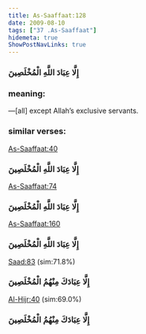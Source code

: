 ```yaml
---
title: As-Saaffaat:128
date: 2009-08-10
tags: ["37 .As-Saaffaat"]
hidemeta: true 
ShowPostNavLinks: true 
---
```

### إِلَّا عِبَادَ اللَّهِ الْمُخْلَصِينَ
### meaning: 
—[all] except Allah’s exclusive servants.
### similar verses: 

[As-Saaffaat:40](/37/40)

### إِلَّا عِبَادَ اللَّهِ الْمُخْلَصِينَ

[As-Saaffaat:74](/37/74)

### إِلَّا عِبَادَ اللَّهِ الْمُخْلَصِينَ

[As-Saaffaat:160](/37/160)

### إِلَّا عِبَادَ اللَّهِ الْمُخْلَصِينَ

[Saad:83](/38/83) (sim:71.8%)

### إِلَّا عِبَادَكَ مِنْهُمُ الْمُخْلَصِينَ

[Al-Hijr:40](/15/40) (sim:69.0%)

### إِلَّا عِبَادَكَ مِنْهُمُ الْمُخْلَصِينَ
